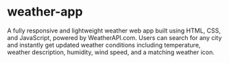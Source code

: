 # weather-app
A fully responsive and lightweight weather web app built using HTML, CSS, and JavaScript, powered by WeatherAPI.com. Users can search for any city and instantly get updated weather conditions including temperature, weather description, humidity, wind speed, and a matching weather icon.
